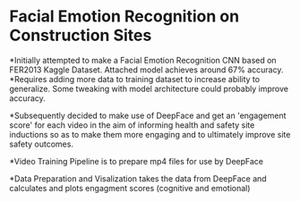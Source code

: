 # Facial Emotion Recognition on Construction Sites 
*Initially attempted to make a Facial Emotion Recognition CNN based on FER2013 Kaggle Dataset. Attached model achieves around 67% accuracy.
  *Requires adding more data to training dataset to increase ability to generalize. Some tweaking with model architecture could probably improve accuracy.

*Subsequently decided to make use of DeepFace and get an 'engagement score' for each video in the aim of informing health and safety site inductions so as to make them more engaging and to ultimately improve site safety outcomes. 

*Video Training Pipeline is to prepare mp4 files for use by DeepFace

*Data Preparation and Visalization takes the data from DeepFace and calculates and plots engagment scores (cognitive and emotional)
